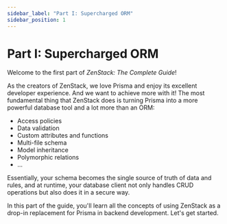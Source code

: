 ```yaml
---
sidebar_label: "Part I: Supercharged ORM"
sidebar_position: 1
---
```


# Part I: Supercharged ORM

Welcome to the first part of *ZenStack: The Complete Guide*!

As the creators of ZenStack, we love Prisma and enjoy its excellent developer experience. And we want to achieve more with it! The most fundamental thing that ZenStack does is turning Prisma into a more powerful database tool and a lot more than an ORM:

- Access policies
- Data validation
- Custom attributes and functions
- Multi-file schema
- Model inheritance
- Polymorphic relations
- ...

Essentially, your schema becomes the single source of truth of data and rules, and at runtime, your database client not only handles CRUD operations but also does it in a secure way.

In this part of the guide, you'll learn all the concepts of using ZenStack as a drop-in replacement for Prisma in backend development. Let's get started.
